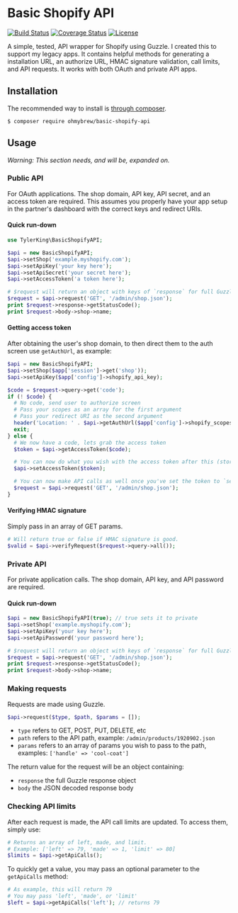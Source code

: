 # Basic Shopify API

[![Build Status](https://travis-ci.org/ohmybrew/Basic-Shopify-API.svg?branch=master)](http://travis-ci.org/ohmybrew/Basic-Shopify-API)
[![Coverage Status](https://coveralls.io/repos/github/ohmybrew/basic-shopify-api/badge.svg?branch=master)](https://coveralls.io/github/slimphp/Slim?branch=master)
[![License](https://poser.pugx.org/ohmybrew/basic-shopify-api/license)](https://packagist.org/packages/ohmybrew/basic-shopify-api)

A simple, tested, API wrapper for Shopify using Guzzle. I created this to support my legacy apps. It contains helpful methods for generating a installation URL, an authorize URL, HMAC signature validation, call limits, and API requests. It works with both OAuth and private API apps.

## Installation

The recommended way to install is [through composer](http://packagist.org).

    $ composer require ohmybrew/basic-shopify-api

## Usage

*Warning: This section needs, and will be, expanded on.*

### Public API

For OAuth applications. The shop domain, API key, API secret, and an access token are required. This assumes you properly have your app setup in the partner's dashboard with the correct keys and redirect URIs.

#### Quick run-down

```php
use TylerKing\BasicShopifyAPI;

$api = new BasicShopifyAPI;
$api->setShop('example.myshopify.com');
$api->setApiKey('your key here');
$api->setApiSecret('your secret here');
$api->setAccessToken('a token here');

# $request will return an object with keys of `response` for full Guzzle response, and `body` with JSON-decoded result
$request = $api->request('GET', '/admin/shop.json');
print $request->response->getStatusCode();
print $request->body->shop->name;
```

#### Getting access token

After obtaining the user's shop domain, to then direct them to the auth screen use `getAuthUrl`, as example:

```php
$api = new BasicShopifyAPI;
$api->setShop($app['session']->get('shop'));
$api->setApiKey($app['config']->shopify_api_key);

$code = $request->query->get('code');
if (! $code) {
  # No code, send user to authorize screen
  # Pass your scopes as an array for the first argument
  # Pass your redirect URI as the second argument
  header('Location: ' . $api->getAuthUrl($app['config']->shopify_scopes, $app['config']->shopify_redirect_uri));
  exit;
} else {
  # We now have a code, lets grab the access token
  $token = $api->getAccessToken($code);

  # You can now do what you wish with the access token after this (store it to db, etc)
  $api->setAccessToken($token);

  # You can now make API calls as well once you've set the token to `setAccessToken`
  $request = $api->request('GET', '/admin/shop.json');
}
```

#### Verifying HMAC signature

Simply pass in an array of GET params.

```php
# Will return true or false if HMAC signature is good.
$valid = $api->verifyRequest($request->query->all());
```

### Private API

For private application calls. The shop domain, API key, and API password are required.

#### Quick run-down

```php
$api = new BasicShopifyAPI(true); // true sets it to private
$api->setShop('example.myshopify.com');
$api->setApiKey('your key here');
$api->setApiPassword('your password here');

# $request will return an object with keys of `response` for full Guzzle response, and `body` with JSON-decoded result
$request = $api->request('GET', '/admin/shop.json');
print $request->response->getStatusCode();
print $request->body->shop->name;
```

### Making requests

Requests are made using Guzzle.

```php
$api->request($type, $path, $params = []);
```

+ `type` refers to GET, POST, PUT, DELETE, etc
+ `path` refers to the API path, example: `/admin/products/1920902.json`
+ `params` refers to an array of params you wish to pass to the path, examples: `['handle' => 'cool-coat']`

The return value for the request will be an object containing:

+ `response` the full Guzzle response object
+ `body` the JSON decoded response body

### Checking API limits

After each request is made, the API call limits are updated. To access them, simply use:

```php
# Returns an array of left, made, and limit.
# Example: ['left' => 79, 'made' => 1, 'limit' => 80]
$limits = $api->getApiCalls();
```

To quickly get a value, you may pass an optional parameter to the `getApiCalls` method:

```php
# As example, this will return 79
# You may pass 'left', 'made', or 'limit'
$left = $api->getApiCalls('left'); // returns 79
```
